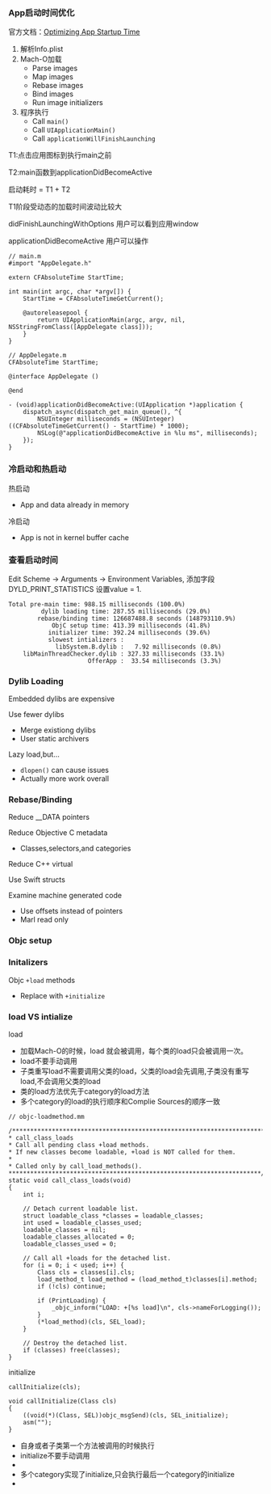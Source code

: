 ### App启动时间优化

官方文档：[Optimizing App Startup Time](https://developer.apple.com/videos/play/wwdc2016/406)

1. 解析Info.plist
2. Mach-O加载
   * Parse images
   * Map images
   * Rebase images
   * Bind images
   * Run image initializers
3. 程序执行
   * Call `main()`
   * Call `UIApplicationMain()`
   * Call `applicationWillFinishLaunching`



T1:点击应用图标到执行main之前

T2:main函数到applicationDidBecomeActive



启动耗时 = T1 + T2

T1阶段受动态的加载时间波动比较大



didFinishLaunchingWithOptions 用户可以看到应用window

applicationDidBecomeActive 用户可以操作

```
// main.m
#import "AppDelegate.h"

extern CFAbsoluteTime StartTime;

int main(int argc, char *argv[]) {
    StartTime = CFAbsoluteTimeGetCurrent();
    
    @autoreleasepool {
        return UIApplicationMain(argc, argv, nil, NSStringFromClass([AppDelegate class]));
    }
}

// AppDelegate.m
CFAbsoluteTime StartTime;

@interface AppDelegate ()

@end

- (void)applicationDidBecomeActive:(UIApplication *)application {
    dispatch_async(dispatch_get_main_queue(), ^{
        NSUInteger milliseconds = (NSUInteger)((CFAbsoluteTimeGetCurrent() - StartTime) * 1000);
        NSLog(@"applicationDidBecomeActive in %lu ms", milliseconds);
    });
}   
```





### 冷启动和热启动

热启动

* App and data already in memory

冷启动

* App is not in kernel buffer cache

  

### 查看启动时间

Edit Scheme -> Arguments -> Environment Variables, 添加字段 DYLD_PRINT_STATISTICS 设置value = 1.

```
Total pre-main time: 988.15 milliseconds (100.0%)
         dylib loading time: 287.55 milliseconds (29.0%)
        rebase/binding time: 126687488.8 seconds (148793110.9%)
            ObjC setup time: 413.39 milliseconds (41.8%)
           initializer time: 392.24 milliseconds (39.6%)
           slowest intializers :
             libSystem.B.dylib :   7.92 milliseconds (0.8%)
    libMainThreadChecker.dylib : 327.33 milliseconds (33.1%)
                      OfferApp :  33.54 milliseconds (3.3%)
```



### Dylib Loading

Embedded dylibs are expensive

Use fewer dylibs

* Merge existiong dylibs
* User static archivers

Lazy load,but...

* `dlopen()` can cause issues
* Actually more work overall



### Rebase/Binding

Reduce __DATA pointers

Reduce Objective C metadata

* Classes,selectors,and categories

Reduce C++ virtual

Use Swift structs

Examine machine generated code

* Use offsets instead of pointers
* Marl read only

### Objc setup





### Initalizers



Objc `+load` methods

* Replace with `+initialize`





### load VS intialize

load

* 加载Mach-O的时候，load 就会被调用，每个类的load只会被调用一次。
* load不要手动调用
* 子类重写load不需要调用父类的load，父类的load会先调用,子类没有重写load,不会调用父类的load
* 类的load方法优先于category的load方法
* 多个category的load的执行顺序和Complie Sources的顺序一致



```
// objc-loadmethod.mm

/***********************************************************************
* call_class_loads
* Call all pending class +load methods.
* If new classes become loadable, +load is NOT called for them.
*
* Called only by call_load_methods().
**********************************************************************/
static void call_class_loads(void)
{
    int i;
    
    // Detach current loadable list.
    struct loadable_class *classes = loadable_classes;
    int used = loadable_classes_used;
    loadable_classes = nil;
    loadable_classes_allocated = 0;
    loadable_classes_used = 0;
    
    // Call all +loads for the detached list.
    for (i = 0; i < used; i++) {
        Class cls = classes[i].cls;
        load_method_t load_method = (load_method_t)classes[i].method;
        if (!cls) continue; 

        if (PrintLoading) {
            _objc_inform("LOAD: +[%s load]\n", cls->nameForLogging());
        }
        (*load_method)(cls, SEL_load);
    }
    
    // Destroy the detached list.
    if (classes) free(classes);
}
```



initialize

```
callInitialize(cls);

void callInitialize(Class cls)
{
    ((void(*)(Class, SEL))objc_msgSend)(cls, SEL_initialize);
    asm("");
}
```



* 自身或者子类第一个方法被调用的时候执行
* initialize不要手动调用
* 
* 多个category实现了initialize,只会执行最后一个category的initialize
* 